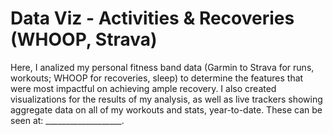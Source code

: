 # Data Viz - Activities & Recoveries (WHOOP, Strava) 
Here, I analized my personal fitness band data (Garmin to Strava for runs, workouts; WHOOP for recoveries, sleep) to determine the features that
were most impactful on achieving ample recovery. I also created visualizations for the results of my analysis, as well as live trackers showing
aggregate data on all of my workouts and stats, year-to-date. These can be seen at: ___________________.
